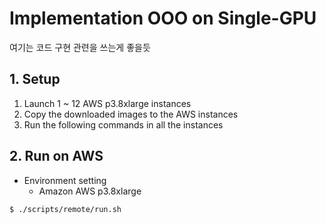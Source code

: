 # Implementation OOO on Single-GPU

여기는 코드 구현 관련을 쓰는게 좋을듯

## 1. Setup
1. Launch 1 ~ 12 AWS p3.8xlarge instances
1. Copy the downloaded images to the AWS instances
1. Run the following commands in all the instances

## 2. Run on AWS
- Environment setting
  - Amazon AWS p3.8xlarge


```bash
$ ./scripts/remote/run.sh
```
